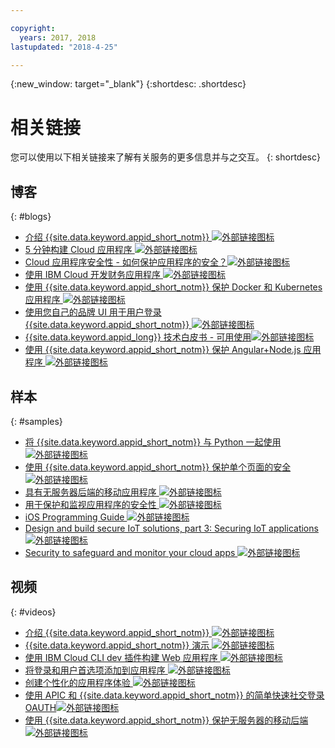 ```yaml
---

copyright:
  years: 2017, 2018
lastupdated: "2018-4-25"

---
```


{:new_window: target="_blank"}
{:shortdesc: .shortdesc}


# 相关链接

您可以使用以下相关链接来了解有关服务的更多信息并与之交互。
{: shortdesc}


## 博客
{: #blogs}

* <a href="https://www.ibm.com/blogs/bluemix/2017/03/introducing-ibm-bluemix-app-id-authentication-profiles-service-app-developers/" target="_blank">介绍 {{site.data.keyword.appid_short_notm}} <img src="../../icons/launch-glyph.svg" alt="外部链接图标"></a>
* <a href="https://www.ibm.com/blogs/bluemix/2017/10/build-cloud-apps-5-minutes/" target="_blank">5 分钟构建 Cloud 应用程序 <img src="../../icons/launch-glyph.svg" alt="外部链接图标"></a>
* <a href="https://www.ibm.com/blogs/bluemix/2017/08/cloud-app-security-makes-secure-app/" target="_blank">Cloud 应用程序安全性 - 如何保护应用程序的安全？<img src="../../icons/launch-glyph.svg" alt="外部链接图标"></a>
* <a href="https://www.ibm.com/blogs/bluemix/2017/08/developing-finance-application-using-ibm-cloud/" target="_blank">使用 IBM Cloud 开发财务应用程序 <img src="../../icons/launch-glyph.svg" alt="外部链接图标"></a>
* <a href="https://www.ibm.com/blogs/bluemix/2018/02/using-app-id-secure-docker-kubernetes-applications/" target="_blank">使用 {{site.data.keyword.appid_short_notm}} 保护 Docker 和 Kubernetes 应用程序 <img src="../../icons/launch-glyph.svg" alt="外部链接图标"></a>
* <a href="https://www.ibm.com/blogs/bluemix/2018/01/use-branded-ui-user-sign-app-id/" target="_blank">使用您自己的品牌 UI 用于用户登录 {{site.data.keyword.appid_short_notm}} <img src="../../icons/launch-glyph.svg" alt="外部链接图标"></a>
* <a href="https://www.ibm.com/blogs/bluemix/2018/04/ibm-cloud-app-id-technical-white-paper-now-available/" target="_blank">{{site.data.keyword.appid_long}} 技术白皮书 - 可用使用<img src="../../icons/launch-glyph.svg" alt="外部链接图标"></a>
* <a href="https://www.ibm.com/blogs/bluemix/2018/04/securing-angularnode-js-applications-using-app-id/" target="_blank">使用 {{site.data.keyword.appid_short_notm}} 保护 Angular+Node.js 应用程序 <img src="../../icons/launch-glyph.svg" alt="外部链接图标"></a>


## 样本
{: #samples}

* <a href="https://github.com/mnsn/appid-python-flask-example" target="_blank">将 {{site.data.keyword.appid_short_notm}} 与 Python 一起使用 <img src="../../icons/launch-glyph.svg" alt="外部链接图标"></a>
* <a href="https://www.ibm.com/blogs/bluemix/2017/09/securing-single-page-apps-app-id-service/" target="_blank">使用 {{site.data.keyword.appid_short_notm}} 保护单个页面的安全 <img src="../../icons/launch-glyph.svg" alt="外部链接图标"></a>
* <a href="https://console.bluemix.net/docs/tutorials/serverless-mobile-backend.html#mobile-application-with-a-serverless-backend" target="_blank">具有无服务器后端的移动应用程序 <img src="../../icons/launch-glyph.svg" alt="外部链接图标"></a>
* <a href="https://www.ibm.com/cloud/garage/content/architecture/securityArchitecture/security-for-application" target="_blank">用于保护和监视应用程序的安全性 <img src="../../icons/launch-glyph.svg" alt="外部链接图标"></a>
* <a href="https://console.bluemix.net/docs/swift/index.html#overview" target="_blank">iOS Programming Guide <img src="../../icons/launch-glyph.svg" alt="外部链接图标"></a>
* <a href="https://www.ibm.com/developerworks/security/library/iot-trs-secure-iot-solutions3/index.html" target="_blank">Design and build secure IoT solutions, part 3: Securing IoT applications <img src="../../icons/launch-glyph.svg" alt="外部链接图标"></a>
* <a href="https://www.ibm.com/cloud/garage/architectures/securityArchitecture/security-for-application" target="_blank">Security to safeguard and monitor your cloud apps <img src="../../icons/launch-glyph.svg" alt="外部链接图标"></a>



## 视频
{: #videos}

* <a href="https://www.youtube.com/watch?v=cTn7l_J3tPg" target="_blank">介绍 {{site.data.keyword.appid_short_notm}} <img src="../../icons/launch-glyph.svg" alt="外部链接图标"></a>
* <a href="https://www.youtube.com/watch?v=HYomAFlNxqw" target="_blank">{{site.data.keyword.appid_short_notm}} 演示 <img src="../../icons/launch-glyph.svg" alt="外部链接图标"></a>
* <a href="https://www.youtube.com/watch?v=JrnwFXclKcI" target="_blank">使用 IBM Cloud CLI dev 插件构建 Web 应用程序 <img src="../../icons/launch-glyph.svg" alt="外部链接图标"></a>
* <a href="https://www.youtube.com/watch?v=Glb412s4X3Q" target="_blank">将登录和用户首选项添加到应用程序 <img src="../../icons/launch-glyph.svg" alt="外部链接图标"></a>
* <a href="https://www.youtube.com/watch?v=VVWw5AjYg48" target="_blank">创建个性化的应用程序体验 <img src="../../icons/launch-glyph.svg" alt="外部链接图标"></a>
* <a href="https://www.youtube.com/watch?v=Fa9YD2NGZiE" target="_blank">使用 APIC 和 {{site.data.keyword.appid_short_notm}} 的简单快速社交登录 OAUTH<img src="../../icons/launch-glyph.svg" alt="外部链接图标"></a>
* <a href="https://youtu.be/aGcfqBGevxM" target="_blank">使用 {{site.data.keyword.appid_short_notm}} 保护无服务器的移动后端 <img src="../../icons/launch-glyph.svg" alt="外部链接图标"></a>

